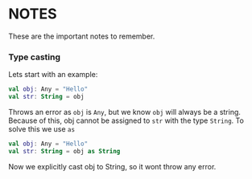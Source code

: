 # NOTES
These are the important notes to remember.

### Type casting 
Lets start with an example:

```kotlin
val obj: Any = "Hello"
val str: String = obj
```
Throws an error as `obj` is `Any`, but we know `obj` will always be a string. 
Because of this, obj cannot be assigned to `str` with the type `String`. To solve this we use `as`

```kotlin
val obj: Any = "Hello"
val str: String = obj as String
```
Now we explicitly cast obj to String, so it wont throw any error.